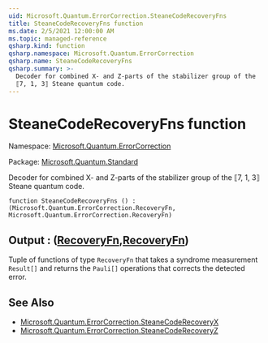 ```yaml
---
uid: Microsoft.Quantum.ErrorCorrection.SteaneCodeRecoveryFns
title: SteaneCodeRecoveryFns function
ms.date: 2/5/2021 12:00:00 AM
ms.topic: managed-reference
qsharp.kind: function
qsharp.namespace: Microsoft.Quantum.ErrorCorrection
qsharp.name: SteaneCodeRecoveryFns
qsharp.summary: >-
  Decoder for combined X- and Z-parts of the stabilizer group of the
  ⟦7, 1, 3⟧ Steane quantum code.
---
```


# SteaneCodeRecoveryFns function

Namespace: [Microsoft.Quantum.ErrorCorrection](xref:Microsoft.Quantum.ErrorCorrection)

Package: [Microsoft.Quantum.Standard](https://nuget.org/packages/Microsoft.Quantum.Standard)


Decoder for combined X- and Z-parts of the stabilizer group of the⟦7, 1, 3⟧ Steane quantum code.

```qsharp
function SteaneCodeRecoveryFns () : (Microsoft.Quantum.ErrorCorrection.RecoveryFn, Microsoft.Quantum.ErrorCorrection.RecoveryFn)
```


## Output : ([RecoveryFn](xref:Microsoft.Quantum.ErrorCorrection.RecoveryFn),[RecoveryFn](xref:Microsoft.Quantum.ErrorCorrection.RecoveryFn))

Tuple of functions of type `RecoveryFn` that takes a syndromemeasurement `Result[]` and returns the `Pauli[]` operations thatcorrects the detected error.

## See Also

- [Microsoft.Quantum.ErrorCorrection.SteaneCodeRecoveryX](xref:Microsoft.Quantum.ErrorCorrection.SteaneCodeRecoveryX)
- [Microsoft.Quantum.ErrorCorrection.SteaneCodeRecoveryZ](xref:Microsoft.Quantum.ErrorCorrection.SteaneCodeRecoveryZ)